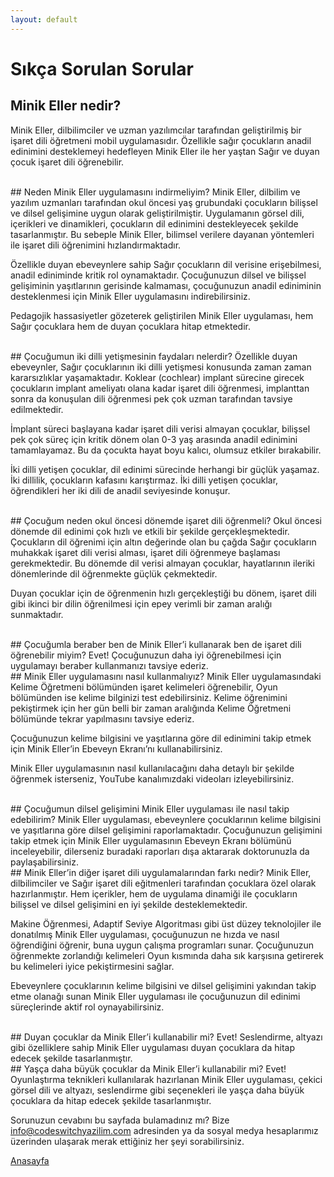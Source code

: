 ```yaml
---
layout: default
---
```

# Sıkça Sorulan Sorular

## Minik Eller nedir?
Minik Eller, dilbilimciler ve uzman yazılımcılar tarafından geliştirilmiş bir işaret dili öğretmeni mobil uygulamasıdır. Özellikle sağır çocukların anadil edinimini desteklemeyi hedefleyen Minik Eller ile her yaştan Sağır ve duyan çocuk işaret dili öğrenebilir.

<br>
## Neden Minik Eller uygulamasını indirmeliyim?
Minik Eller, dilbilim ve yazılım uzmanları tarafından okul öncesi yaş grubundaki çocukların bilişsel ve dilsel gelişimine uygun olarak geliştirilmiştir. Uygulamanın görsel dili, içerikleri ve dinamikleri, çocukların dil edinimini destekleyecek şekilde tasarlanmıştır. Bu sebeple Minik Eller, bilimsel verilere dayanan yöntemleri ile işaret dili öğrenimini hızlandırmaktadır.

Özellikle duyan ebeveynlere sahip Sağır çocukların dil verisine erişebilmesi, anadil ediniminde kritik rol oynamaktadır. Çocuğunuzun dilsel ve bilişsel gelişiminin yaşıtlarının gerisinde kalmaması, çocuğunuzun anadil ediniminin desteklenmesi için Minik Eller uygulamasını indirebilirsiniz. 

Pedagojik hassasiyetler gözeterek geliştirilen Minik Eller uygulaması, hem Sağır çocuklara hem de duyan çocuklara hitap etmektedir.

<br>
## Çocuğumun iki dilli yetişmesinin faydaları nelerdir?
Özellikle duyan ebeveynler, Sağır çocuklarının iki dilli yetişmesi konusunda zaman zaman kararsızlıklar yaşamaktadır. Koklear (cochlear) implant sürecine girecek çocukların implant ameliyatı olana kadar işaret dili öğrenmesi, implanttan sonra da konuşulan dili öğrenmesi pek çok uzman tarafından tavsiye edilmektedir. 

İmplant süreci başlayana kadar işaret dili verisi almayan çocuklar, bilişsel pek çok süreç için kritik dönem olan 0-3 yaş arasında anadil edinimini tamamlayamaz. Bu da çocukta hayat boyu kalıcı, olumsuz etkiler bırakabilir. 

İki dilli yetişen çocuklar, dil edinimi sürecinde herhangi bir güçlük yaşamaz. 
İki dillilik, çocukların kafasını karıştırmaz. 
İki dilli yetişen çocuklar, öğrendikleri her iki dili de anadil seviyesinde konuşur.

<br> 
## Çocuğum neden okul öncesi dönemde işaret dili öğrenmeli?
Okul öncesi dönemde dil edinimi çok hızlı ve etkili bir şekilde gerçekleşmektedir. Çocukların dil öğrenimi için altın değerinde olan bu çağda Sağır çocukların muhakkak işaret dili verisi alması, işaret dili öğrenmeye başlaması gerekmektedir. Bu dönemde dil verisi almayan çocuklar, hayatlarının ileriki dönemlerinde dil öğrenmekte güçlük çekmektedir.

Duyan çocuklar için de öğrenmenin hızlı gerçekleştiği bu dönem, işaret dili gibi ikinci bir dilin öğrenilmesi için epey verimli bir zaman aralığı sunmaktadır.

<br> 
## Çocuğumla beraber ben de Minik Eller’i kullanarak ben de işaret dili öğrenebilir miyim?
Evet! Çocuğunuzun daha iyi öğrenebilmesi için uygulamayı beraber kullanmanızı tavsiye ederiz. 

<br> 
## Minik Eller uygulamasını nasıl kullanmalıyız?
Minik Eller uygulamasındaki Kelime Öğretmeni bölümünden işaret kelimeleri öğrenebilir, Oyun bölümünden ise kelime bilginizi test edebilirsiniz. Kelime öğrenimini pekiştirmek için her gün belli bir zaman aralığında Kelime Öğretmeni bölümünde tekrar yapılmasını tavsiye ederiz.

Çocuğunuzun kelime bilgisini ve yaşıtlarına göre dil edinimini takip etmek için Minik Eller’in Ebeveyn Ekranı’nı kullanabilirsiniz.

Minik Eller uygulamasının nasıl kullanılacağını daha detaylı bir şekilde öğrenmek isterseniz, YouTube kanalımızdaki videoları izleyebilirsiniz. 

<br> 
## Çocuğumun dilsel gelişimini Minik Eller uygulaması ile nasıl takip edebilirim?
Minik Eller uygulaması, ebeveynlere çocuklarının kelime bilgisini ve yaşıtlarına göre dilsel gelişimini raporlamaktadır. Çocuğunuzun gelişimini takip etmek için Minik Eller uygulamasının Ebeveyn Ekranı bölümünü inceleyebilir, dilerseniz buradaki raporları dışa aktararak doktorunuzla da paylaşabilirsiniz.

<br> 
## Minik Eller’in diğer işaret dili uygulamalarından farkı nedir?
Minik Eller, dilbilimciler ve Sağır işaret dili eğitmenleri tarafından çocuklara özel olarak hazırlanmıştır. Hem içerikler, hem de uygulama dinamiği ile çocukların bilişsel ve dilsel gelişimini en iyi şekilde desteklemektedir.

Makine Öğrenmesi, Adaptif Seviye Algoritması gibi üst düzey teknolojiler ile donatılmış Minik Eller uygulaması, çocuğunuzun ne hızda ve nasıl öğrendiğini öğrenir, buna uygun çalışma programları sunar. Çocuğunuzun öğrenmekte zorlandığı kelimeleri Oyun kısmında daha sık karşısına getirerek bu kelimeleri iyice pekiştirmesini sağlar.

Ebeveynlere çocuklarının kelime bilgisini ve dilsel gelişimini yakından takip etme olanağı sunan Minik Eller uygulaması ile çocuğunuzun dil edinimi süreçlerinde aktif rol oynayabilirsiniz.

<br>
## Duyan çocuklar da Minik Eller’i kullanabilir mi?
Evet! Seslendirme, altyazı gibi özelliklere sahip Minik Eller uygulaması duyan çocuklara da hitap edecek şekilde tasarlanmıştır.

<br>
## Yaşça daha büyük çocuklar da Minik Eller’i kullanabilir mi?
Evet! Oyunlaştırma teknikleri kullanılarak hazırlanan Minik Eller uygulaması, çekici görsel dili ve altyazı, seslendirme gibi seçenekleri ile yaşça daha büyük çocuklara da hitap edecek şekilde tasarlanmıştır.


Sorunuzun cevabını bu sayfada bulamadınız mı? Bize info@codeswitchyazilim.com adresinden ya da sosyal medya hesaplarımız üzerinden ulaşarak merak ettiğiniz her şeyi sorabilirsiniz. 



[Anasayfa](./)
